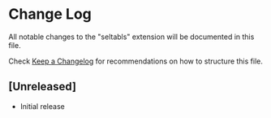 # Change Log

All notable changes to the "seltabls" extension will be documented in this file.

Check [Keep a Changelog](http://keepachangelog.com/) for recommendations on how to structure this file.

## [Unreleased]

- Initial release